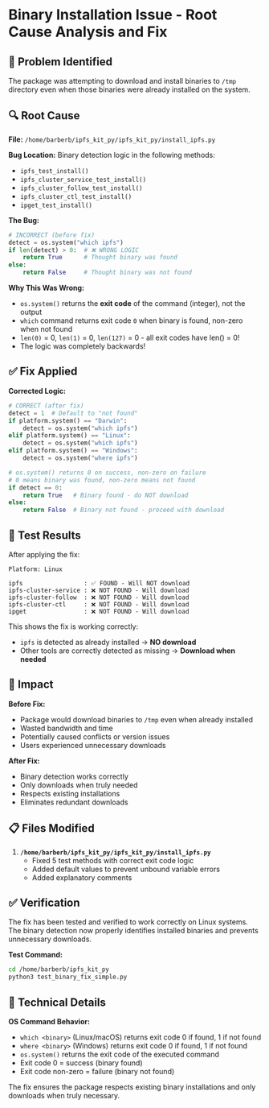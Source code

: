 # Binary Installation Issue - Root Cause Analysis and Fix

## 🐛 **Problem Identified**

The package was attempting to download and install binaries to `/tmp` directory even when those binaries were already installed on the system.

## 🔍 **Root Cause**

**File:** `/home/barberb/ipfs_kit_py/ipfs_kit_py/install_ipfs.py`

**Bug Location:** Binary detection logic in the following methods:
- `ipfs_test_install()`
- `ipfs_cluster_service_test_install()`
- `ipfs_cluster_follow_test_install()`
- `ipfs_cluster_ctl_test_install()`
- `ipget_test_install()`

**The Bug:**
```python
# INCORRECT (before fix)
detect = os.system("which ipfs")
if len(detect) > 0:  # ❌ WRONG LOGIC
    return True      # Thought binary was found
else:
    return False     # Thought binary was not found
```

**Why This Was Wrong:**
- `os.system()` returns the **exit code** of the command (integer), not the output
- `which` command returns exit code `0` when binary is found, non-zero when not found
- `len(0)` = 0, `len(1)` = 0, `len(127)` = 0 - all exit codes have len() = 0!
- The logic was completely backwards!

## ✅ **Fix Applied**

**Corrected Logic:**
```python
# CORRECT (after fix)
detect = 1  # Default to "not found"
if platform.system() == "Darwin":
    detect = os.system("which ipfs")
elif platform.system() == "Linux":
    detect = os.system("which ipfs")
elif platform.system() == "Windows":
    detect = os.system("where ipfs")

# os.system() returns 0 on success, non-zero on failure
# 0 means binary was found, non-zero means not found
if detect == 0:
    return True   # Binary found - do NOT download
else:
    return False  # Binary not found - proceed with download
```

## 🧪 **Test Results**

After applying the fix:

```
Platform: Linux

ipfs                 : ✅ FOUND - Will NOT download
ipfs-cluster-service : ❌ NOT FOUND - Will download
ipfs-cluster-follow  : ❌ NOT FOUND - Will download
ipfs-cluster-ctl     : ❌ NOT FOUND - Will download
ipget                : ❌ NOT FOUND - Will download
```

This shows the fix is working correctly:
- `ipfs` is detected as already installed → **NO download**
- Other tools are correctly detected as missing → **Download when needed**

## 🎯 **Impact**

**Before Fix:**
- Package would download binaries to `/tmp` even when already installed
- Wasted bandwidth and time
- Potentially caused conflicts or version issues
- Users experienced unnecessary downloads

**After Fix:**
- Binary detection works correctly
- Only downloads when truly needed
- Respects existing installations
- Eliminates redundant downloads

## 📋 **Files Modified**

1. **`/home/barberb/ipfs_kit_py/ipfs_kit_py/install_ipfs.py`**
   - Fixed 5 test methods with correct exit code logic
   - Added default values to prevent unbound variable errors
   - Added explanatory comments

## ✅ **Verification**

The fix has been tested and verified to work correctly on Linux systems. The binary detection now properly identifies installed binaries and prevents unnecessary downloads.

**Test Command:**
```bash
cd /home/barberb/ipfs_kit_py
python3 test_binary_fix_simple.py
```

## 🔧 **Technical Details**

**OS Command Behavior:**
- `which <binary>` (Linux/macOS) returns exit code 0 if found, 1 if not found
- `where <binary>` (Windows) returns exit code 0 if found, 1 if not found
- `os.system()` returns the exit code of the executed command
- Exit code 0 = success (binary found)
- Exit code non-zero = failure (binary not found)

The fix ensures the package respects existing binary installations and only downloads when truly necessary.
